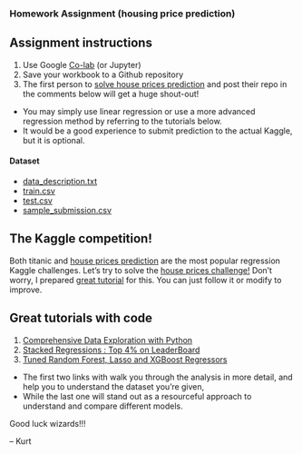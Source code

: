 ### Homework Assignment (housing price prediction)

## Assignment instructions

1. Use Google [Co-lab](https://colab.research.google.com/) (or Jupyter)
2. Save your workbook to a Github repository
3. The first person to [solve house prices prediction](https://www.kaggle.com/c/house-prices-advanced-regression-techniques) and post their repo in the comments below will get a huge shout-out!
* You may simply use linear regression or use a more advanced regression method by referring to the tutorials below.
* It would be a good experience to submit prediction to the actual Kaggle, but it is optional.

#### Dataset
* [data_description.txt](https://www.theschool.ai/wp-content/uploads/2019/02/data_description.txt)
* [train.csv](https://www.theschool.ai/wp-content/uploads/2019/02/train.csv)
* [test.csv](https://www.theschool.ai/wp-content/uploads/2019/02/test.csv)
* [sample_submission.csv](https://www.theschool.ai/wp-content/uploads/2019/02/sample_submission-1.csv)

## The Kaggle competition!

Both titanic and [house prices prediction](https://www.kaggle.com/c/house-prices-advanced-regression-techniques) are the most popular regression Kaggle challenges.
Let’s try to solve the [house prices challenge!](https://www.kaggle.com/c/house-prices-advanced-regression-techniques)
Don’t worry, I prepared [great tutorial](https://medium.com/@pramos/kaggle-a-first-experience-on-machine-learning-and-regression-challenges-446436901b7e) for this. You can just follow it or modify to improve.

## Great tutorials with code

1. [Comprehensive Data Exploration with Python](https://www.kaggle.com/pmarcelino/comprehensive-data-exploration-with-python)
2. [Stacked Regressions : Top 4% on LeaderBoard](https://www.kaggle.com/serigne/stacked-regressions-top-4-on-leaderboard)
3. [Tuned Random Forest, Lasso and XGBoost Regressors](https://www.kaggle.com/hamzaben/tuned-random-forest-lasso-and-xgboost-regressors)
* The first two links with walk you through the analysis in more detail, and help you to understand the dataset you’re given,
* While the last one will stand out as a resourceful approach to understand and compare different models.

Good luck wizards!!!

– Kurt